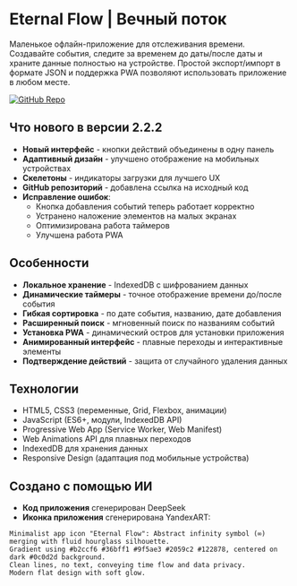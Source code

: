 # Eternal Flow | Вечный поток

Маленькое офлайн-приложение для отслеживания времени. Создавайте события, следите за временем до даты/после даты и храните данные полностью на устройстве. Простой экспорт/импорт в формате JSON и поддержка PWA позволяют использовать приложение в любом месте.

[![GitHub Repo](https://img.shields.io/badge/GitHub-Repository-blue?style=flat-square&logo=github)](https://github.com/dituals758/EternalFlow)

## Что нового в версии 2.2.2

- **Новый интерфейс** - кнопки действий объединены в одну панель
- **Адаптивный дизайн** - улучшено отображение на мобильных устройствах
- **Скелетоны** - индикаторы загрузки для лучшего UX
- **GitHub репозиторий** - добавлена ссылка на исходный код
- **Исправление ошибок**:
  - Кнопка добавления событий теперь работает корректно
  - Устранено наложение элементов на малых экранах
  - Оптимизирована работа таймеров
  - Улучшена работа PWA

## Особенности

- **Локальное хранение** - IndexedDB с шифрованием данных
- **Динамические таймеры** - точное отображение времени до/после события
- **Гибкая сортировка** - по дате события, названию, дате добавления
- **Расширенный поиск** - мгновенный поиск по названиям событий
- **Установка PWA** - динамический остров для установки приложения
- **Анимированный интерфейс** - плавные переходы и интерактивные элементы
- **Подтверждение действий** - защита от случайного удаления данных

## Технологии

- HTML5, CSS3 (переменные, Grid, Flexbox, анимации)
- JavaScript (ES6+, модули, IndexedDB API)
- Progressive Web App (Service Worker, Web Manifest)
- Web Animations API для плавных переходов
- IndexedDB для хранения данных
- Responsive Design (адаптация под мобильные устройства)

## Создано с помощью ИИ

- **Код приложения** сгенерирован DeepSeek
- **Иконка приложения** сгенерирована YandexART:

```prompt
Minimalist app icon "Eternal Flow": Abstract infinity symbol (∞) merging with fluid hourglass silhouette.
Gradient using #b2ccf6 #36bff1 #9f5ae3 #2059c2 #122878, centered on dark #0c0d2d background.
Clean lines, no text, conveying time flow and data privacy.
Modern flat design with soft glow.